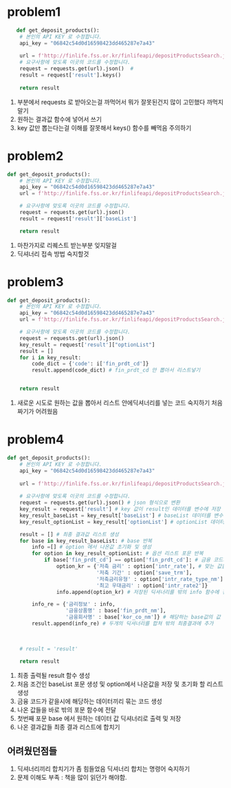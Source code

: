 # problem1
```python
   def get_deposit_products():
    # 본인의 API KEY 로 수정합니다.
    api_key = "06842c54d0d16598423dd465287e7a43"
    
    url = f'http://finlife.fss.or.kr/finlifeapi/depositProductsSearch.json?auth={api_key}&topFinGrpNo=020000&pageNo=1'
    # 요구사항에 맞도록 이곳의 코드를 수정합니다.
    request = requests.get(url).json()  # 
    result = request['result'].keys()
    
    return result
```
  1. 부분에서 requests 로 받아오는걸 까먹어서 뭐가 잘못된건지 많이 고민했다 까먹지 말기
  2. 원하는 결과값 함수에 넣어서 쓰기
  3. key 값만 뽑는다는걸 이해를 잘못해서 keys() 함수를 빼먹음 주의하기


# problem2
```python
def get_deposit_products():
    # 본인의 API KEY 로 수정합니다.
    api_key = "06842c54d0d16598423dd465287e7a43"
    url = f'http://finlife.fss.or.kr/finlifeapi/depositProductsSearch.json?auth={api_key}&topFinGrpNo=020000&pageNo=1'

    # 요구사항에 맞도록 이곳의 코드를 수정합니다.
    request = requests.get(url).json()
    result = request['result']['baseList']

    return result
```

1. 마찬가지로 리퀘스트 받는부분 잊지말걸
2. 딕셔너리 접속 방법 숙지할것

# problem3
```python
def get_deposit_products():
    # 본인의 API KEY 로 수정합니다.
    api_key = "06842c54d0d16598423dd465287e7a43"
    url = f'http://finlife.fss.or.kr/finlifeapi/depositProductsSearch.json?auth={api_key}&topFinGrpNo=020000&pageNo=1'

    # 요구사항에 맞도록 이곳의 코드를 수정합니다.
    request = requests.get(url).json()
    key_result = request['result']["optionList"]
    result = []
    for i in key_result:
        code_dict = {'code': i['fin_prdt_cd']}
        result.append(code_dict) # fin_prdt_cd 만 뽑아서 리스트넣기


    return result
```
1. 새로운 시도로 원하는 값을 뽑아서 리스트 안에딕셔너리를 넣는 코드 숙지하기 처음 짜기가 어려웠음

# problem4
```python
def get_deposit_products():
    # 본인의 API KEY 로 수정합니다.
    api_key = "06842c54d0d16598423dd465287e7a43"
    
    url = f'http://finlife.fss.or.kr/finlifeapi/depositProductsSearch.json?auth={api_key}&topFinGrpNo=020000&pageNo=1'
    
    # 요구사항에 맞도록 이곳의 코드를 수정합니다.
    request = requests.get(url).json() # json 형식으로 변환
    key_result = request['result'] # key 값이 result인 데이터를 변수에 저장
    key_result_baseList = key_result['baseList'] # baseList 데이터를 변수에 저장 - 순회
    key_result_optionList = key_result['optionList'] # optionList 데이터를 변수에 저장 - 금융상품코드 일치시

    result = [] # 최종 결과값 리스트 생성
    for base in key_result_baseList: # base 반복
        info =[] # option 에서 나온값 초기화 및 생성
        for option in key_result_optionList: # 옵션 리스트 포문 반복
            if base['fin_prdt_cd'] == option['fin_prdt_cd']: # 금융 코드가 같을시
                option_kr = {'저축 금리' : option['intr_rate'], # 맞는 값을 입력해서 딕셔너리로 저장
                             '저축 기간' : option['save_trm'],
                             '저축금리유형' : option['intr_rate_type_nm'],
                             '최고 우대금리' : option['intr_rate2']}
                info.append(option_kr) # 저장된 딕셔너리를 밖의 info 함수에 전달

        info_re = {'금리정보' : info,
                   '금융상품명' : base['fin_prdt_nm'],
                   '금융회사명' : base['kor_co_nm']} # 해당하는 base값의 값 딕셔너리로 저장
        result.append(info_re) # 두개의 딕셔너리를 합쳐 밖의 최종결과에 추가
                
                

    # result = 'result'
    
    return result
```
1. 최종 출력될 result 함수 생성
2. 처음 조건인 baseList 포문 생성 및 option에서 나온값을 저장 및 초기화 할 리스트 생성
3. 금융 코드가 같을시에 해당하는 데이터끼리 묶는 코드 생성
4. 나온 값들을 바로 밖의 포문 함수에 전달
5. 첫번째 포문 base 에서 원하는 데이터 값 딕셔너리로 출력 및 저장
6. 나온 결과값들 최종 결과 리스트에 합치기

## 어려웠던점들
  1. 딕셔너리끼리 합치기가 좀 힘들었음 딕셔너리 합치는 명령어 숙지하기
  2. 문제 이해도 부족 : 책을 많이 읽던가 해야함.